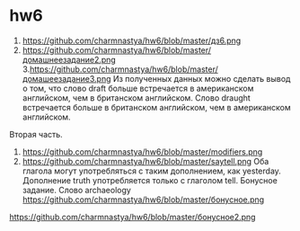 # hw6

1. https://github.com/charmnastya/hw6/blob/master/дз6.png
2. https://github.com/charmnastya/hw6/blob/master/домашнеезадание2.png
3.https://github.com/charmnastya/hw6/blob/master/домашеезадание3.png
Из полученных данных можно сделать вывод о том, что слово draft больше встречается в американском английском, чем в британском английском.
Слово draught встречается больше в британском английском, чем в американском английском.

Вторая часть.
1. https://github.com/charmnastya/hw6/blob/master/modifiers.png
2. https://github.com/charmnastya/hw6/blob/master/saytell.png
Оба глагола могут употребляться с таким дополнением, как yesterday. Дополнение truth употребляется только с глаголом tell.
Бонусное задание.
Слово archaeology
https://github.com/charmnastya/hw6/blob/master/бонусное.png

https://github.com/charmnastya/hw6/blob/master/бонусное2.png
